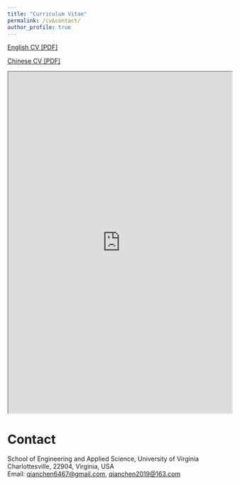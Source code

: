 ```yaml
---
title: "Curriculum Vitae"
permalink: /cv&contact/
author_profile: true
---
```


[English CV [PDF]](https://ronalchan.github.io/files/cv/Uva_Chen_Qian.pdf)

[Chinese CV [PDF]](https://ronalchan.github.io/files/cv/钱晨_弗吉尼亚大学研究生.pdf)

<iframe src="https://ronalchan.github.io/files/cv/钱晨_弗吉尼亚大学研究生.pdf" width="100%" height="768px"></iframe>

# Contact
School of Engineering and Applied Science, University of Virginia<br>
Charlottesville, 22904, Virginia, USA<br>
Email: qianchen6467@gmail.com, qianchen2019@163.com